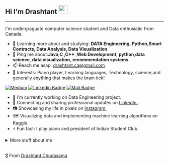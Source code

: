 ## Hi I'm Drashtant <img src="https://user-images.githubusercontent.com/1303154/88677602-1635ba80-d120-11ea-84d8-d263ba5fc3c0.gif" width="28px">
---
I'm undergraguate computer science student and Data enthusiatic from Canada.

- 🌱 Learning more about and studying: **DATA Engineering, Python,Smart Contracts, Data Analysis, Data Visualization**.
- 💬 Ping me about:**Java**,**C ,C++** ,**Web Development**, **python**,**data science**, **data visualization**, **recommendation systems**.
- 📫 Reach me asap: drashtant.ca@gmail.com
- 🎹 Interests: Piano player, Learning languages, Technology, science,and generally anything that makes the brain tick!

[![Medium](https://img.shields.io/badge/-drashtant-black?style=flat&logo=medium)](https://medium.com/@drashtant.ca)
[![Linkedin Badge](https://img.shields.io/badge/-drashtant-0e76a8?style=flat&labelColor=0e76a8&logo=linkedin&logoColor=white)](https://ca.linkedin.com/in/drashtant-chudasama-229488206
) [![Mail Badge](https://img.shields.io/badge/-drashtant-c0392b?style=flat&labelColor=c0392b&logo=gmail&logoColor=white)](mailto:@gmail.com)

<!-- TODO: Add last video link -->

- 🔭 I’m currently working on Data Engineering project. 
- 💼 Connecting and sharing professional updates on <a href="https://ca.linkedin.com/in/drashtant-chudasama-229488206
">LinkedIn.</a>.
- 📷 Showcasing my life in pixels on <a href="https://www.instagram.com/drasht_05/"> Instagram. </a>
- 🗺 Visualizing data and implementing machine learning algorithms on Kaggle.
- ⚡ Fun fact: I play piano and president of Indian Student Club.
<!-- TODO: Make technologies links takes you to repositories 

#### Top Technologies

[![React Badge](https://img.shields.io/badge/-React-61DBFB?style=for-the-badge&labelColor=black&logo=react&logoColor=61DBFB)](#) [![Javascript Badge](https://img.shields.io/badge/-Javascript-F0DB4F?style=for-the-badge&labelColor=black&logo=javascript&logoColor=F0DB4F)](#) [![Typescript Badge](https://img.shields.io/badge/-Typescript-007acc?style=for-the-badge&labelColor=black&logo=typescript&logoColor=007acc)](#) [![Nodejs Badge](https://img.shields.io/badge/-Nodejs-3C873A?style=for-the-badge&labelColor=black&logo=node.js&logoColor=3C873A)](#) [![GraphQL Badge](https://img.shields.io/badge/-GraphQl-e535ab?style=for-the-badge&labelColor=black&logo=node.js&logoColor=e535ab)](#)

### Tutorials

<img align="left" alt="React" width="26px" padding-right= 6em src="https://raw.githubusercontent.com/github/explore/80688e429a7d4ef2fca1e82350fe8e3517d3494d/topics/react/react.png"/> 

<img align="left" alt="HTML5" width="26px" padding-right= 6em src="https://raw.githubusercontent.com/github/explore/80688e429a7d4ef2fca1e82350fe8e3517d3494d/topics/html/html.png" />

<img align="left" alt="JavaScript" width="26px" padding-right= 6em src="https://raw.githubusercontent.com/github/explore/80688e429a7d4ef2fca1e82350fe8e3517d3494d/topics/javascript/javascript.png"/>

<img align="left" alt="Visual Studio Code" width="26px" src="https://raw.githubusercontent.com/github/explore/80688e429a7d4ef2fca1e82350fe8e3517d3494d/topics/visual-studio-code/visual-studio-code.png" />

<img align="left" alt="Node.js" width="26px" src="https://raw.githubusercontent.com/github/explore/80688e429a7d4ef2fca1e82350fe8e3517d3494d/topics/nodejs/nodejs.png" />

<img align="left" alt="Git" width="26px" src="https://raw.githubusercontent.com/github/explore/80688e429a7d4ef2fca1e82350fe8e3517d3494d/topics/git/git.png" />

#### Profile Visits 

![visitors](https://visitor-badge.glitch.me/badge?)
-->
<details>

<summary>
  More stuff about me
</summary>
  coming soon! 
<br >
</details>
<br >

🎖 From [Drashtant Chudasama](https://github.com/d1-code)
